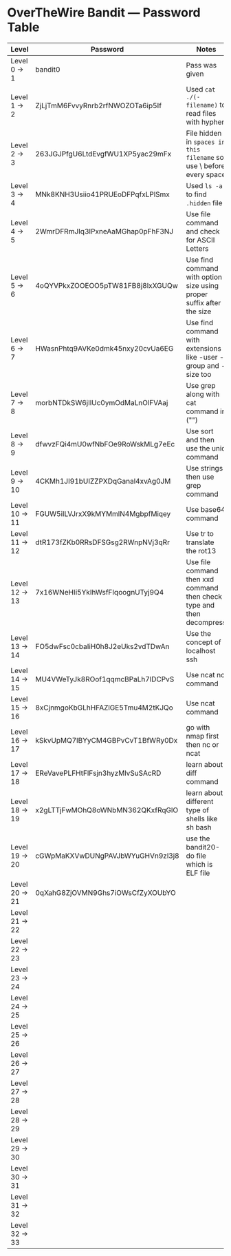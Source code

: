 # OverTheWire Bandit — Password Table

| Level | Password | Notes |
|-------|----------|-------|
| Level 0 → 1 | bandit0 | Pass was given |
| Level 1 → 2 | ZjLjTmM6FvvyRnrb2rfNWOZOTa6ip5If | Used `cat ./(-filename)` to read files with hyphen |
| Level 2 → 3 | 263JGJPfgU6LtdEvgfWU1XP5yac29mFx | File hidden in `spaces in this filename` so use \ before every space |
| Level 3 → 4 | MNk8KNH3Usiio41PRUEoDFPqfxLPlSmx | Used `ls -a` to find `.hidden` file |
| Level 4 → 5 | 2WmrDFRmJIq3IPxneAaMGhap0pFhF3NJ | Use file command and check for ASCII Letters |
| Level 5 → 6 | 4oQYVPkxZOOEOO5pTW81FB8j8lxXGUQw | Use find command with option size using proper suffix after the size |
| Level 6 → 7 | HWasnPhtq9AVKe0dmk45nxy20cvUa6EG | Use find command with extensions like -user -group and -size too |
| Level 7 → 8 | morbNTDkSW6jIlUc0ymOdMaLnOlFVAaj | Use grep along with cat command in ("") |
| Level 8 → 9 | dfwvzFQi4mU0wfNbFOe9RoWskMLg7eEc | Use sort and then use the uniq command |
| Level 9 → 10 | 4CKMh1JI91bUIZZPXDqGanal4xvAg0JM | Use strings then use grep command |
| Level 10 → 11 | FGUW5ilLVJrxX9kMYMmlN4MgbpfMiqey | Use base64 command |
| Level 11 → 12 | dtR173fZKb0RRsDFSGsg2RWnpNVj3qRr | Use tr to translate the rot13 |
| Level 12 → 13 | 7x16WNeHIi5YkIhWsfFIqoognUTyj9Q4 | Use file command then xxd command then check type and then decompress |
| Level 13 → 14 | FO5dwFsc0cbaIiH0h8J2eUks2vdTDwAn | Use the concept of localhost ssh |
| Level 14 → 15 | MU4VWeTyJk8ROof1qqmcBPaLh7lDCPvS | Use ncat nc command |
| Level 15 → 16 | 8xCjnmgoKbGLhHFAZlGE5Tmu4M2tKJQo | Use ncat command |
| Level 16 → 17 | kSkvUpMQ7lBYyCM4GBPvCvT1BfWRy0Dx | go with nmap first then nc or ncat |
| Level 17 → 18 | EReVavePLFHtFlFsjn3hyzMlvSuSAcRD | learn about diff command |
| Level 18 → 19 | x2gLTTjFwMOhQ8oWNbMN362QKxfRqGlO | learn about different type of shells like sh bash |
| Level 19 → 20 | cGWpMaKXVwDUNgPAVJbWYuGHVn9zl3j8 | use the bandit20-do file which is ELF file |
| Level 20 → 21 | 0qXahG8ZjOVMN9Ghs7iOWsCfZyXOUbYO |  |
| Level 21 → 22 |  |  |
| Level 22 → 23 |  |  |
| Level 23 → 24 |  |  |
| Level 24 → 25 |  |  |
| Level 25 → 26 |  |  |
| Level 26 → 27 |  |  |
| Level 27 → 28 |  |  |
| Level 28 → 29 |  |  |
| Level 29 → 30 |  |  |
| Level 30 → 31 |  |  |
| Level 31 → 32 |  |  |
| Level 32 → 33 |  |  |

